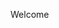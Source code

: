 <!--
- 👋 Hi, I’m @Eppensia
- 👀 I’m interested in ...
- 🌱 I’m currently learning ...
- 💞️ I’m looking to collaborate on ...
- 📫 How to reach me ...
-->
<!---
Eppensia/Eppensia is a ✨ special ✨ repository because its `README.md` (this file) appears on your GitHub profile.
You can click the Preview link to take a look at your changes.
--->

Welcome
